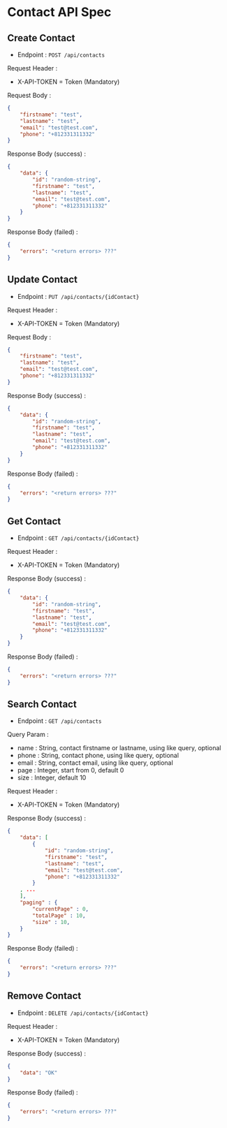 # Contact API Spec

## Create Contact

-   Endpoint : `POST /api/contacts`

Request Header :

-   X-API-TOKEN = Token (Mandatory)

Request Body :

```json
{
    "firstname": "test",
    "lastname": "test",
    "email": "test@test.com",
    "phone": "+812331311332"
}
```

Response Body (success) :

```json
{
    "data": {
        "id": "random-string",
        "firstname": "test",
        "lastname": "test",
        "email": "test@test.com",
        "phone": "+812331311332"
    }
}
```

Response Body (failed) :

```json
{
    "errors": "<return errors> ???"
}
```

## Update Contact

-   Endpoint : `PUT /api/contacts/{idContact}`

Request Header :

-   X-API-TOKEN = Token (Mandatory)

Request Body :

```json
{
    "firstname": "test",
    "lastname": "test",
    "email": "test@test.com",
    "phone": "+812331311332"
}
```

Response Body (success) :

```json
{
    "data": {
        "id": "random-string",
        "firstname": "test",
        "lastname": "test",
        "email": "test@test.com",
        "phone": "+812331311332"
    }
}
```

Response Body (failed) :

```json
{
    "errors": "<return errors> ???"
}
```

## Get Contact

-   Endpoint : `GET /api/contacts/{idContact}`

Request Header :

-   X-API-TOKEN = Token (Mandatory)

Response Body (success) :

```json
{
    "data": {
        "id": "random-string",
        "firstname": "test",
        "lastname": "test",
        "email": "test@test.com",
        "phone": "+812331311332"
    }
}
```

Response Body (failed) :

```json
{
    "errors": "<return errors> ???"
}
```

## Search Contact

-   Endpoint : `GET /api/contacts`

Query Param :

-   name : String, contact firstname or lastname, using like query, optional
-   phone : String, contact phone, using like query, optional
-   email : String, contact email, using like query, optional
-   page : Integer, start from 0, default 0
-   size : Integer, default 10

Request Header :

-   X-API-TOKEN = Token (Mandatory)

Response Body (success) :

```json
{
    "data": [
        {
            "id": "random-string",
            "firstname": "test",
            "lastname": "test",
            "email": "test@test.com",
            "phone": "+812331311332"
        }
    , ...
    ],
    "paging" : {
        "currentPage" : 0,
        "totalPage" : 10,
        "size" : 10,
    }
}
```

Response Body (failed) :

```json
{
    "errors": "<return errors> ???"
}
```

## Remove Contact

-   Endpoint : `DELETE /api/contacts/{idContact}`

Request Header :

-   X-API-TOKEN = Token (Mandatory)

Response Body (success) :

```json
{
    "data": "OK"
}
```

Response Body (failed) :

```json
{
    "errors": "<return errors> ???"
}
```
